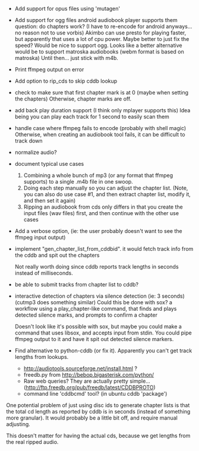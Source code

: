 * Add support for opus files using 'mutagen'
* Add support for ogg files
  android audiobook player supports them
  question: do chapters work?
  (I have to re-encode for android anyways... no reason not to use
  vorbis)
  Akimbo can use presto for playing faster, but apparently that uses a
  lot of cpu power.  Maybe better to just fix the speed?
  Would be nice to support ogg.
  Looks like a better alternative would be to support matroska
  audiobooks (webm format is based on matroska)
  Until then... just stick with m4b.
* Print ffmpeg output on error
* Add option to rip_cds to skip cddb lookup
* check to make sure that first chapter mark is at 0 (maybe when
  setting the chapters)  Otherwise, chapter marks are off.
* add back play duration support (I think only mplayer supports this)
  Idea being you can play each track for 1 second to easily scan them
* handle case where ffmpeg fails to encode (probably with shell magic)
  Otherwise, when creating an audiobook tool fails, it can be
  difficult to track down
* normalize audio?
* document typical use cases
   1. Combining a whole bunch of mp3 (or any format that ffmpeg supports) to a single
      .m4b file in one swoop.
   2. Doing each step manually so you can adjust the chapter list. (Note, you can also
      do use case #1, and then extract chapter list, modify it, and then set it again)
   3. Ripping an audiobook from cds only differs in that you create the input files
      (wav files) first, and then continue with the other use cases
* Add a verbose option, (ie: the user probably doesn't want to see the ffmpeg
  input output)

* implement "gen_chapter_list_from_cddbid".
  it would fetch track info from the cddb and spit out the chapters

  Not really worth doing since cddb reports track lengths in seconds
  instead of milliseconds.

* be able to submit tracks from chapter list to cddb?

* interactive detection of chapters via silence detection (ie: 3 seconds)
  (cutmp3 does something similar)
  Could this be done with sox?
  a workflow using a play_chapter-like command, that finds and plays detected
  silence marks, and prompts to confirm a chapter

  Doesn't look like it's possible with sox, but maybe you could make a
  command that uses libsox, and accepts input from stdin.  You could
  pipe ffmpeg output to it and have it spit out detected silence
  markers.

* Find alternative to python-cddb (or fix it).  Apparently you can't get track
  lengths from lookups.
  * http://audiotools.sourceforge.net/install.html  ?
  * freedb.py from http://bebop.bigasterisk.com/python/
  * Raw web queries? They are actually pretty simple...
    (http://ftp.freedb.org/pub/freedb/latest/CDDBPROTO)
  * command line 'cddbcmd' tool? (in ubuntu cddb 'package')

 One potential problem of just using disc ids to generate chapter
 lists is that the total cd length as reported by cddb is in seconds
 (instead of something more granular).  It would probably be a little
 bit off, and require manual adjusting.

 This doesn't matter for having the actual cds, because we get lengths
 from the real ripped audio.
